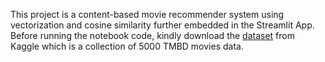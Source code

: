 This project is a content-based movie recommender system using vectorization and cosine similarity further embedded in the Streamlit App. Before running the notebook code, kindly download the <a href='https://www.kaggle.com/datasets/tmdb/tmdb-movie-metadata'>dataset</a> from Kaggle which is a collection of 5000 TMBD movies data.
